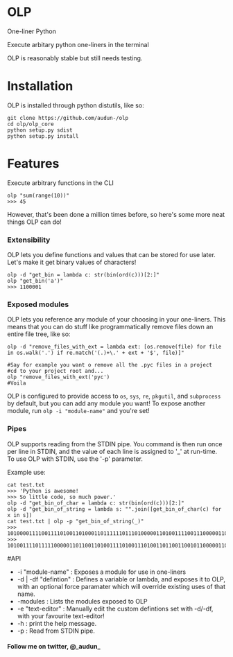 # OLP
One-liner Python

Execute arbitary python one-liners in the terminal

OLP is reasonably stable but still needs testing.
# Installation
OLP is installed through python distutils, like so:
```
git clone https://github.com/audun-/olp
cd olp/olp_core
python setup.py sdist
python setup.py install
```


# Features
Execute arbitrary functions in the CLI
```
olp "sum(range(10))"
>>> 45
```

However, that's been done a million times before, so here's some more neat things OLP can do! 

### Extensibility
OLP lets you define functions and values that can be stored for use later.
Let's make it get binary values of characters!
```
olp -d "get_bin = lambda c: str(bin(ord(c)))[2:]"
olp "get_bin('a')"
>>> 1100001
```

### Exposed modules
OLP lets you reference any module of your choosing in your one-liners.
This means that you can do stuff like programmatically remove files down an entire file tree, like so:
```
olp -d "remove_files_with_ext = lambda ext: [os.remove(file) for file in os.walk('.') if re.match('(.)+\.' + ext + '$', file)]"

#Say for example you want o remove all the .pyc files in a project
#cd to your project root and...
olp "remove_files_with_ext('pyc')
#Voila
```
OLP is configured to provide access to ```os```, ```sys```, ```re```, ```pkgutil```, and ```subprocess``` by default, but you can add any module you want!
To expose another module, run ```olp -i "module-name"``` and you're set!

### Pipes
OLP supports reading from the STDIN pipe. You command is then run once per line in STDIN, and the value of each line is assigned to '_' at run-time.
To use OLP with STDIN, use the '-p' parameter.

Example use:
```
cat test.txt
>>> 'Python is awesome!
>>> So little code, so much power.'
olp -d "get_bin_of_char = lambda c: str(bin(ord(c)))[2:]"
olp -d "get_bin_of_string = lambda s: "".join([get_bin_of_char(c) for x in s])
cat test.txt | olp -p "get_bin_of_string(_)"
>>> 101000011110011110100110100011011111101110100000110100111100111000001100001111011111001011110011110111111011011100101100001
>>> 10100111101111100000110110011010011110100111010011011001100101100000110001111011111100100110010110110010000011100111101111100000110110111101011100011110100010000011100001101111111011111001011110010101110
```
#API
- -i "module-name" : Exposes a module for use in one-liners
- -d | -df "defintion" : Defines a variable or lambda, and exposes it to OLP, with an optional force paramater which will override existing uses of that name.
- -modules : Lists the modules exposed to OLP
- -e "text-editor" : Manually edit the custom defintions set with -d/-df, with your favourite text-editor!
- -h : print the help message.
- -p : Read from STDIN pipe.

#### Follow me on twitter, @\_audun\_
